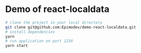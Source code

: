 # Demo of react-localdata

```sh
# clone the project in your local directory
git clone git@github.com:Epimodev/demo-react-localdata.git
# install dependencies
yarn
# run application on port 1234
yarn start
```
